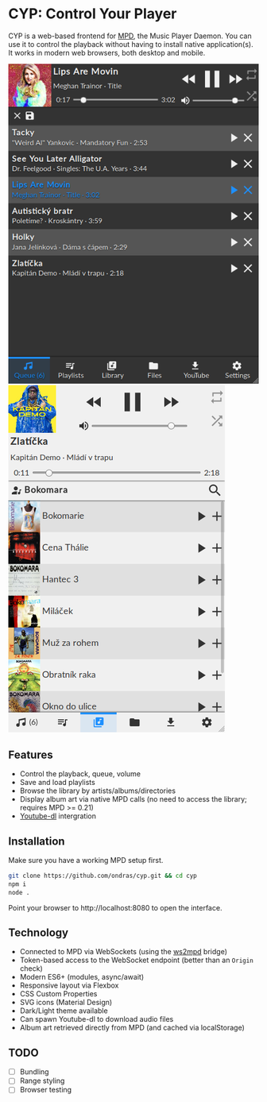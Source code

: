 # CYP: Control Your Player

CYP is a web-based frontend for [MPD](https://www.musicpd.org/), the Music Player Daemon. You can use it to control the playback without having to install native application(s). It works in modern web browsers, both desktop and mobile.

![](screen1.png) ![](screen2.png)

## Features
  - Control the playback, queue, volume
  - Save and load playlists
  - Browse the library by artists/albums/directories
  - Display album art via native MPD calls (no need to access the library; requires MPD >= 0.21)
  - [Youtube-dl](https://ytdl-org.github.io/youtube-dl/index.html) intergration


## Installation

Make sure you have a working MPD setup first.

```sh
git clone https://github.com/ondras/cyp.git && cd cyp
npm i
node .
```

Point your browser to http://localhost:8080 to open the interface.


## Technology
  - Connected to MPD via WebSockets (using the [ws2mpd](https://github.com/ondras/ws2mpd/) bridge)
  - Token-based access to the WebSocket endpoint (better than an `Origin` check)
  - Modern ES6+ (modules, async/await)
  - Responsive layout via Flexbox
  - CSS Custom Properties
  - SVG icons (Material Design)
  - Dark/Light theme available
  - Can spawn Youtube-dl to download audio files
  - Album art retrieved directly from MPD (and cached via localStorage)


## TODO

  - [ ] Bundling
  - [ ] Range styling
  - [ ] Browser testing
